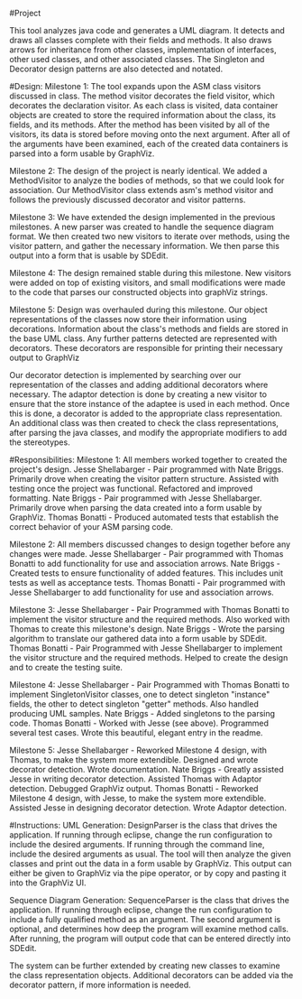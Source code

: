 #Project

This tool analyzes java code and generates a UML diagram. It detects and draws all classes complete with their fields and methods. It also draws arrows for inheritance from other classes, implementation of interfaces, other used classes, and other associated classes. The Singleton and Decorator design patterns are also detected and notated.  

#Design: 
Milestone 1:
The tool expands upon the ASM class visitors discussed in class. The method visitor decorates the field visitor, which decorates the declaration visitor. As each class is visited, data container objects are created to store the required information about the class, its fields, and its methods. After the method has been visited by all of the visitors, its data is stored before moving onto the next argument. After all of the arguments have been examined, each of the created data containers is parsed into a form usable by GraphViz.

Milestone 2:
The design of the project is nearly identical. We added a MethodVisitor to analyze the bodies of methods, so that we could look for association. Our MethodVisitor class extends asm's method visitor and follows the previously discussed decorator and visitor patterns.

Milestone 3:
We have extended the design implemented in the previous milestones. A new parser was created to handle the sequence diagram format. We then created two new visitors to iterate over methods, using the visitor pattern, and gather the necessary information. We then parse this output into a form that is usable by SDEdit.

Milestone 4:
The design remained stable during this milestone. New visitors were added on top of existing visitors, and small modifications were made to the code that parses our constructed objects into graphViz strings.

Milestone 5:
Design was overhauled during this milestone. Our object representations of the classes now store their information using decorations. Information about the class's methods and fields are stored in the base UML class. Any further patterns detected are represented with decorators. These decorators are responsible for printing their necessary output to GraphViz 

Our decorator detection is implemented by searching over our representation of the classes and adding additional decorators where necessary. The adaptor detection is done by creating a new visitor to ensure that the store instance of the adaptee is used in each method. Once this is done, a decorator is added to the appropriate class representation. An additional class was then created to check the class representations, after parsing the java classes, and modify the appropriate modifiers to add the stereotypes.

#Responsibilities: 
Milestone 1:
All members worked together to created the project's design.
Jesse Shellabarger - Pair programmed with Nate Briggs. Primarily drove when creating the visitor pattern structure. Assisted with testing once the project was functional. Refactored and improved formatting. 
Nate Briggs - Pair programmed with Jesse Shellabarger. Primarily drove when parsing the data created into a form usable by GraphViz. 
Thomas Bonatti - Produced automated tests that establish the correct behavior of your ASM parsing code.

Milestone 2:
All members discussed changes to design together before any changes were made.
Jesse Shellabarger - Pair programmed with Thomas Bonatti to add functionality for use and association arrows.
Nate Briggs - Created tests to ensure functionality of added features. This includes unit tests as well as acceptance tests.
Thomas Bonatti - Pair programmed with Jesse Shellabarger to add functionality for use and association arrows.

Milestone 3:
Jesse Shellabarger - Pair Programmed with Thomas Bonatti to implement the visitor structure and the required methods. Also worked with Thomas to create this milestone's design.
Nate Briggs - Wrote the parsing algorithm to translate our gathered data into a form usable by SDEdit.
Thomas Bonatti - Pair Programmed with Jesse Shellabarger to implement the visitor structure and the required methods. Helped to create the design and to create the testing suite.

Milestone 4:
Jesse Shellabarger - Pair Programmed with Thomas Bonatti to implement SingletonVisitor classes, one to detect singleton "instance" fields, the other to detect singleton "getter" methods. Also handled producing UML samples.
Nate Briggs - Added singletons to the parsing code.
Thomas Bonatti - Worked with Jesse (see above). Programmed several test cases. Wrote this beautiful, elegant entry in the readme.

Milestone 5:
Jesse Shellabarger - Reworked Milestone 4 design, with Thomas, to make the system more extendible. Designed and wrote decorator detection. Wrote documentation.
Nate Briggs - Greatly assisted Jesse in writing decorator detection. Assisted Thomas with Adaptor detection. Debugged GraphViz output.
Thomas Bonatti - Reworked Milestone 4 design, with Jesse, to make the system more extendible. Assisted Jesse in designing decorator detection. Wrote Adaptor detection.


#Instructions:
UML Generation:
DesignParser is the class that drives the application. If running through eclipse, change the run configuration to include the desired 
arguments. If running through the command line, include the desired arguments as usual. The tool will then analyze the given classes and 
print out the data in a form usable by GraphViz. This output can either be given to GraphViz via the pipe operator, or by copy and pasting it into the GraphViz UI.

Sequence Diagram Generation:
SequenceParser is the class that drives the application. If running through eclipse, change the run configuration to include a fully qualified method as an argument. The second argument is optional, and determines how deep the program will examine method calls. After running, the program will output code that can be entered directly into SDEdit.

The system can be further extended by creating new classes to examine the class representation objects. Additional decorators can be added via the decorator pattern, if more information is needed.
